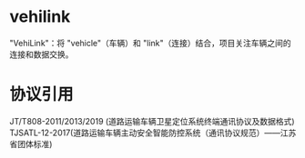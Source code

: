 # vehilink
"VehiLink"：将 "vehicle"（车辆）和 "link"（连接）结合，项目关注车辆之间的连接和数据交换。
# 协议引用
JT/T808-2011/2013/2019 (道路运输车辆卫星定位系统终端通讯协议及数据格式)
TJSATL-12-2017(道路运输车辆主动安全智能防控系统（通讯协议规范）——江苏省团体标准)
